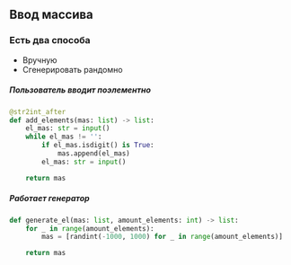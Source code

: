 ## Ввод массива 

### Есть два способа
* Вручную
* Сгенерировать рандомно

##### Пользователь вводит поэлементно
```py
@str2int_after
def add_elements(mas: list) -> list:
    el_mas: str = input()
    while el_mas != '':
        if el_mas.isdigit() is True:
            mas.append(el_mas)
        el_mas: str = input()

    return mas
```

##### Работает генератор
```py
def generate_el(mas: list, amount_elements: int) -> list:
    for _ in range(amount_elements):
        mas = [randint(-1000, 1000) for _ in range(amount_elements)]

    return mas
```
